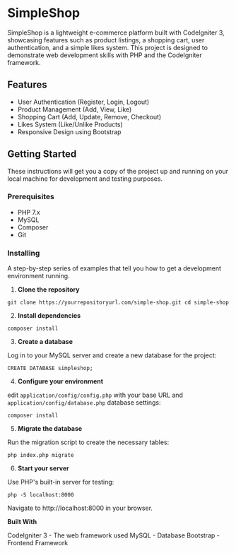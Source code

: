 # SimpleShop

SimpleShop is a lightweight e-commerce platform built with CodeIgniter 3, showcasing features such as product listings, a shopping cart, user authentication, and a simple likes system. This project is designed to demonstrate web development skills with PHP and the CodeIgniter framework.

## Features

- User Authentication (Register, Login, Logout)
- Product Management (Add, View, Like)
- Shopping Cart (Add, Update, Remove, Checkout)
- Likes System (Like/Unlike Products)
- Responsive Design using Bootstrap

## Getting Started

These instructions will get you a copy of the project up and running on your local machine for development and testing purposes.

### Prerequisites

- PHP 7.x
- MySQL
- Composer
- Git

### Installing

A step-by-step series of examples that tell you how to get a development environment running.

1. **Clone the repository**

`git clone https://yourrepositoryurl.com/simple-shop.git
cd simple-shop`

2. **Install dependencies**

`composer install`

3. **Create a database**

Log in to your MySQL server and create a new database for the project:

`CREATE DATABASE simpleshop;`

4. **Configure your environment**

edit `application/config/config.php` with your base URL and `application/config/database.php` database settings:

`composer install`

5. **Migrate the database**

Run the migration script to create the necessary tables:

`php index.php migrate`

6. **Start your server**

Use PHP's built-in server for testing:

`php -S localhost:8000`

Navigate to http://localhost:8000 in your browser.

**Built With**

CodeIgniter 3 - The web framework used
MySQL - Database
Bootstrap - Frontend Framework
